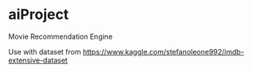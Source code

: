 # aiProject
Movie Recommendation Engine

Use with dataset from https://www.kaggle.com/stefanoleone992/imdb-extensive-dataset
